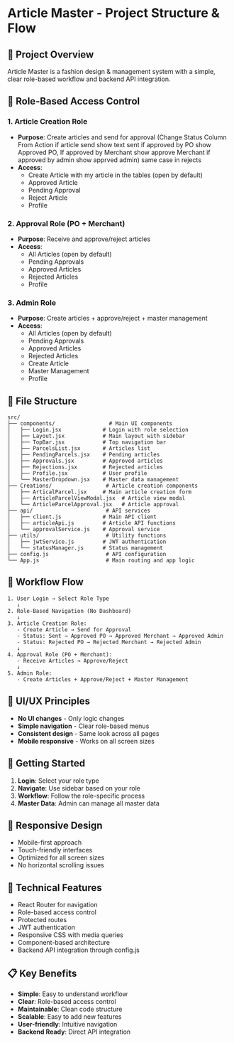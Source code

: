 # Article Master - Project Structure & Flow

## 🎯 **Project Overview**
Article Master is a fashion design & management system with a simple, clear role-based workflow and backend API integration.

## 🔐 **Role-Based Access Control**

### **1. Article Creation Role**
- **Purpose**: Create articles and send for approval (Change Status Column From Action if article send show text sent if approved by PO show Approved PO, If approved by Merchant show approve Merchant if approved by admin show apprved admin) same case in rejects
- **Access**: 
  - Create Article with my article in the tables (open by default)
  - Approved Article
  - Pending Approval
  - Reject Article
  - Profile

### **2. Approval Role (PO + Merchant)**
- **Purpose**: Receive and approve/reject articles
- **Access**:
  - All Articles (open by default)
  - Pending Approvals
  - Approved Articles
  - Rejected Articles
  - Profile

### **3. Admin Role**
- **Purpose**: Create articles + approve/reject + master management
- **Access**:
  - All Articles (open by default)
  - Pending Approvals
  - Approved Articles
  - Rejected Articles
  - Create Article
  - Master Management
  - Profile

## 📁 **File Structure**

```
src/
├── components/                 # Main UI components
│   ├── Login.jsx             # Login with role selection
│   ├── Layout.jsx            # Main layout with sidebar
│   ├── TopBar.jsx            # Top navigation bar
│   ├── ParcelsList.jsx       # Articles list
│   ├── PendingParcels.jsx    # Pending articles
│   ├── Approvals.jsx         # Approved articles
│   ├── Rejections.jsx        # Rejected articles
│   ├── Profile.jsx           # User profile
│   └── MasterDropdown.jsx    # Master data management
├── Creations/                 # Article creation components
│   ├── ArticalParcel.jsx     # Main article creation form
│   ├── ArticleParcelViewModal.jsx  # Article view modal
│   └── ArticleParcelApproval.jsx   # Article approval
├── api/                       # API services
│   ├── client.js             # Main API client
│   ├── articleApi.js         # Article API functions
│   └── approvalService.js    # Approval service
├── utils/                     # Utility functions
│   ├── jwtService.js         # JWT authentication
│   └── statusManager.js      # Status management
├── config.js                  # API configuration
└── App.js                     # Main routing and app logic
```

## 🔄 **Workflow Flow**

```
1. User Login → Select Role Type
   ↓
2. Role-Based Navigation (No Dashboard)
   ↓
3. Article Creation Role:
   - Create Article → Send for Approval
   - Status: Sent → Approved PO → Approved Merchant → Approved Admin
   - Status: Rejected PO → Rejected Merchant → Rejected Admin
   ↓
4. Approval Role (PO + Merchant):
   - Receive Articles → Approve/Reject
   ↓
5. Admin Role:
   - Create Articles + Approve/Reject + Master Management
```

## 🎨 **UI/UX Principles**
- **No UI changes** - Only logic changes
- **Simple navigation** - Clear role-based menus
- **Consistent design** - Same look across all pages
- **Mobile responsive** - Works on all screen sizes

## 🚀 **Getting Started**

1. **Login**: Select your role type
2. **Navigate**: Use sidebar based on your role
3. **Workflow**: Follow the role-specific process
4. **Master Data**: Admin can manage all master data

## 📱 **Responsive Design**
- Mobile-first approach
- Touch-friendly interfaces
- Optimized for all screen sizes
- No horizontal scrolling issues

## 🔧 **Technical Features**
- React Router for navigation
- Role-based access control
- Protected routes
- JWT authentication
- Responsive CSS with media queries
- Component-based architecture
- Backend API integration through config.js

## 📋 **Key Benefits**
- **Simple**: Easy to understand workflow
- **Clear**: Role-based access control
- **Maintainable**: Clean code structure
- **Scalable**: Easy to add new features
- **User-friendly**: Intuitive navigation
- **Backend Ready**: Direct API integration
